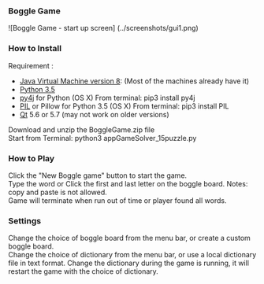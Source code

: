 ### Boggle Game
![Boggle Game - start up screen]
(../screenshots/gui1.png)  

### How to Install
Requirement :  
* [Java Virtual Machine version 8]: (Most of the machines already have it)  
* [Python 3.5]
* [py4j] for Python
  (OS X) From terminal: pip3 install py4j
* [PIL] or Pillow for Python 3.5
  (OS X) From terminal: pip3 install PIL
* [Qt] 5.6 or 5.7 (may not work on older versions)

Download and unzip the BoggleGame.zip file  
Start from Terminal: python3 appGameSolver_15puzzle.py

### How to Play  
Click the "New Boggle game" button to start the game.  
Type the word or Click the first and last letter on the boggle board.  Notes: copy and paste is not allowed.  
Game will terminate when run out of time or player found all words.

### Settings
Change the choice of boggle board from the menu bar, or create a custom boggle board.  
Change the choice of dictionary from the menu bar, or use a local dictionary file in text format.  Change the dictionary during the game is running, it will restart the game with the choice of dictionary.

[Java Virtual Machine version 8]: http://www.oracle.com/technetwork/java/javase/downloads/jre8-downloads-2133155.html
[Python 3.5]: https://www.python.org/downloads/
[py4j]: https://www.py4j.org/install.html
[PIL]: https://wp.stolaf.edu/it/installing-pil-pillow-cimage-on-windows-and-mac/
[Qt]: https://www.qt.io

